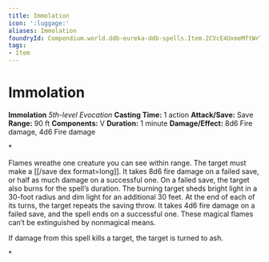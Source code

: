 ```yaml
---
title: Immolation
icon: ':luggage:'
aliases: Immolation
foundryId: Compendium.world.ddb-eureka-ddb-spells.Item.2CVcE4UxmeMftWrT
tags:
- Item
---
```


# Immolation

**Immolation**
_5th-level Evocation_
**Casting Time:** 1 action
**Attack/Save:** Save
**Range:** 90 ft
**Components:** V
**Duration:** 1 minute
**Damage/Effect:** 8d6 Fire damage, 4d6 Fire damage

*<p class="Core-Styles_Core-Body">Flames wreathe one creature you can see within range. The target must make a [[/save dex format=long]]. It takes 8d6 fire damage on a failed save, or half as much damage on a successful one. On a failed save, the target also burns for the spell’s duration. The burning target sheds bright light in a 30-foot radius and dim light for an additional 30 feet. At the end of each of its turns, the target repeats the saving throw. It takes 4d6 fire damage on a failed save, and the spell ends on a successful one. These magical flames can’t be extinguished by nonmagical means.</p>
<p class="Core-Styles_Core-Body">If damage from this spell kills a target, the target is turned to ash.</p>*
